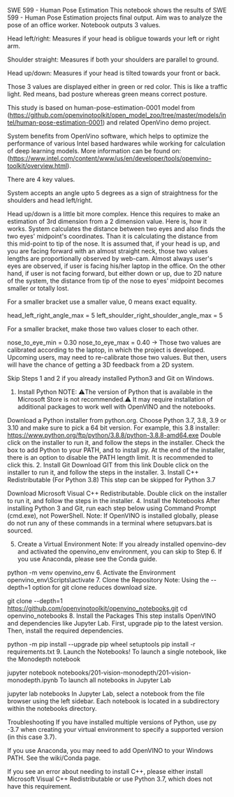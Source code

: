 SWE 599 - Human Pose Estimation
This notebook shows the results of SWE 599 - Human Pose Estimation projects final output. Aim was to analyze the pose of an office worker. Notebook outputs 3 values.

Head left/right: Measures if your head is obligue towards your left or right arm.

Shoulder straight: Measures if both your shoulders are parallel to ground.

Head up/down: Measures if your head is tilted towards your front or back.

Those 3 values are displayed either in green or red color. This is like a traffic light. Red means, bad posture whereas green means correct posture.

This study is based on human-pose-estimation-0001 model from (https://github.com/openvinotoolkit/open_model_zoo/tree/master/models/intel/human-pose-estimation-0001) and related OpenVino demo project.

System benefits from OpenVino software, which helps to optimize the performance of various Intel based hardwares while working for calculation of deep learning models. More information can be found on: (https://www.intel.com/content/www/us/en/developer/tools/openvino-toolkit/overview.html).

There are 4 key values.

System accepts an angle upto 5 degrees as a sign of straightness for the shoulders and head left/right.

Head up/down is a little bit more complex. Hence this requires to make an estimation of 3rd dimension from a 2 dimension value. Here is, how it works. System calculates the distance between two eyes and also finds the two eyes' midpoint's coordinates. Than it is calculating the distance from this mid-point to tip of the nose. It is assumed that, if your head is up, and you are facing forward with an almost straight neck, those two values lengths are proportionally observed by web-cam. Almost always user's eyes are observed, if user is facing his/her laptop in the office. On the other hand, if user is not facing forward, but either down or up, due to 2D nature of the system, the distance from tip of the nose to eyes' midpoint becomes smaller or totally lost.

For a smaller bracket use a smaller value, 0 means exact equality.

head_left_right_angle_max = 5 left_shoulder_right_shoulder_angle_max = 5

For a smaller bracket, make those two values closer to each other.

nose_to_eye_min = 0.30 nose_to_eye_max = 0.40 -> Those two values are calibrated according to the laptop, in which the project is developed. Upcoming users, may need to re-calibrate those two values. But then, users will have the chance of getting a 3D feedback from a 2D system.


Skip Steps 1 and 2 if you already installed Python3 and Git on Windows.

1. Install Python
NOTE: ⚠️The version of Python that is available in the Microsoft Store is not recommended.⚠️ It may require installation of additional packages to work well with OpenVINO and the notebooks.

Download a Python installer from python.org. Choose Python 3.7, 3.8, 3.9 or 3.10 and make sure to pick a 64 bit version. For example, this 3.8 installer: https://www.python.org/ftp/python/3.8.8/python-3.8.8-amd64.exe
Double click on the installer to run it, and follow the steps in the installer. Check the box to add Python to your PATH, and to install py. At the end of the installer, there is an option to disable the PATH length limit. It is recommended to click this.
2. Install Git
Download GIT from this link
Double click on the installer to run it, and follow the steps in the installer.
3. Install C++ Redistributable (For Python 3.8)
This step can be skipped for Python 3.7

Download Microsoft Visual C++ Redistributable.
Double click on the installer to run it, and follow the steps in the installer.
4. Install the Notebooks
After installing Python 3 and Git, run each step below using Command Prompt (cmd.exe), not PowerShell. Note: If OpenVINO is installed globally, please do not run any of these commands in a terminal where setupvars.bat is sourced.

5. Create a Virtual Environment
Note: If you already installed openvino-dev and activated the openvino_env environment, you can skip to Step 6. If you use Anaconda, please see the Conda guide.

python -m venv openvino_env
6. Activate the Environment
openvino_env\Scripts\activate
7. Clone the Repository
Note: Using the --depth=1 option for git clone reduces download size.

git clone --depth=1 https://github.com/openvinotoolkit/openvino_notebooks.git
cd openvino_notebooks
8. Install the Packages
This step installs OpenVINO and dependencies like Jupyter Lab. First, upgrade pip to the latest version. Then, install the required dependencies.

python -m pip install --upgrade pip wheel setuptools
pip install -r requirements.txt
9. Launch the Notebooks!
To launch a single notebook, like the Monodepth notebook

jupyter notebook notebooks/201-vision-monodepth/201-vision-monodepth.ipynb
To launch all notebooks in Jupyter Lab

jupyter lab notebooks
In Jupyter Lab, select a notebook from the file browser using the left sidebar. Each notebook is located in a subdirectory within the notebooks directory.

Troubleshooting
If you have installed multiple versions of Python, use py -3.7 when creating your virtual environment to specify a supported version (in this case 3.7).

If you use Anaconda, you may need to add OpenVINO to your Windows PATH. See the wiki/Conda page.

If you see an error about needing to install C++, please either install Microsoft Visual C++ Redistributable or use Python 3.7, which does not have this requirement.
